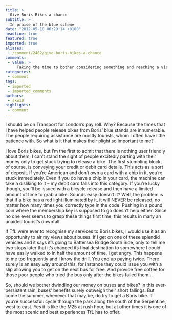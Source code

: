 ```yaml
---
title: >
  Give Boris Bikes a chance
subtitle: >
  In praise of the blue scheme
date: "2012-05-18 06:29:14 +0100"
headline: true
featured: true
imported: true
aliases:
 - /comment/2462/give-boris-bikes-a-chance
comments:
 - value: >
     Taking the time to bother considering something and reaching a viable conclusion rather than just lazily decreeing 'Aw that's crap' ? Now THERE'S something we don't see often enough. <br> <br>MORE of this open-mindedness please, you lovely girl.
categories:
 - comment
tags:
 - imported
 - imported_comments
authors:
 - skw10
highlights:
 - comment
---
```


I should be on Transport for London’s pay roll. Why? Because the times that I have helped people release bikes from Boris’ blue stands are innumerable. The people requiring assistance are mostly tourists, whom I often have little patience with. So what is it that makes their plight so important to me?

I love Boris bikes, but I’m the first to admit that there is nothing user friendly about them; I can’t stand the sight of people excitedly parting with their money only to get stuck trying to release a bike. The first stumbling block, of course, is conveying your credit or debit card details. This acts as a sort of deposit. If you’re American and don’t own a card with a chip in it, you’re stuck immediately. Even if you do have a chip in your card, the machine can take a disliking to it – my debit card falls into this category. If you’re lucky though, you’ll be issued with a bicycle release and then have a limited amount of time to grab a bike. Sounds easy doesn’t it? Well, the problem is that if a bike has a red light illuminated by it, it will NEVER be released, no matter how many times you correctly type in the code. Pushing in a pound coin where the membership key is supposed to go doesn’t help either. Since no one ever seems to grasp these things first time, this results in many an unaided tourist’s downfall.

If TfL were ever to recognise my services to Boris bikes, I would use it as an opportunity to air my views about buses. If I get on one of these splendid vehicles and it says it’s going to Battersea Bridge South Side, only to tell me two stops later that it’s changed its final destination to somewhere I could have easily walked to in half the amount of time, I get angry. This happens to me too frequently and I know the drill. You end up paying twice. There surely is an easy way around this, for instance they could issue you with a slip allowing you to get on the next bus for free. And provide free coffee for those poor people who tried the bus only after the bikes failed them…

So, should we bother dwindling our money on buses and bikes? In this ever-persistent rain, buses’ benefits surely outweigh their short fallings. But come the summer, whenever that may be, do try to get a Boris bike. If you’re successful: cycle through the park along the south of the Serpentine, west to east. Yes it is like the M25 at rush hour, but at other times it is one of the most scenic and best experiences TfL has to offer.
